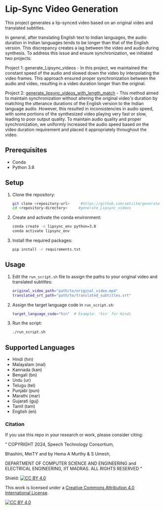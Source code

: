 # Lip-Sync Video Generation

This project generates a lip-synced video based on an original video and translated subtitles.

In general, after translating English text to Indian languages, the audio duration in Indian languages tends to be longer than that of the English version. This discrepancy creates a lag between the video and audio during synthesis. To address this issue and ensure synchronization, we initiated two projects:

Project 1: generate_Lipsync_videos - In this project, we maintained the constant speed of the audio and slowed down the video by interpolating the video frames. This approach ensured proper synchronization between the audio and video, resulting in a video duration longer than the original.

Project 2: [generate_lipsync_videos_with_length_match](https://github.com/smtiitm/generate_lipsync_videos_with_length_match/tree/main) -  This method aimed to maintain synchronization without altering the original video's duration by matching the utterance durations of the English version to the Indian language audio. However, this resulted in inconsistencies in audio speed, with some portions of the synthesized video playing very fast or slow, leading to poor output quality. To maintain audio quality and proper synchronization, we uniformly increased the audio speed based on the video duration requirement and placed it appropriately throughout the video.

## Prerequisites

- Conda
- Python 3.8

## Setup

1. Clone the repository:

    ```bash
    git clone <repository-url>     #https://github.com/smtiitm/generate_Lipsync_videos.git
    cd <repository-directory>     #generate_Lipsync_videos
    ```

2. Create and activate the conda environment:

    ```bash
    conda create -n lipsync_env python=3.8
    conda activate lipsync_env
    ```

3. Install the required packages:

    ```bash
    pip install -r requirements.txt
    ```

## Usage

1. Edit the `run_script.sh` file to assign the paths to your original video and translated subtitles:

    ```bash
    original_video_path="path/to/original_video.mp4"
    translated_srt_path="path/to/translated_subtitles.srt"
    ```

2. Assign the target language code in `run_script.sh`:

    ```bash
    target_language_code="hin"  # Example: 'hin' for Hindi
    ```

3. Run the script:

    ```bash
    ./run_script.sh
    ```

## Supported Languages

- Hindi (hin)
- Malayalam (mal)
- Kannada (kan)
- Bengali (bn)
- Urdu (ur)
- Telugu (tel)
- Punjabi (pun)
- Marathi (mar)
- Gujarati (guj)
- Tamil (tam)
- English (en)

### Citation
If you use this repo in your research or work, please consider citing:

“
COPYRIGHT
2024, Speech Technology Consortium,

Bhashini, MeiTY and by Hema A Murthy & S Umesh,


DEPARTMENT OF COMPUTER SCIENCE AND ENGINEERING
and
ELECTRICAL ENGINEERING,
IIT MADRAS. ALL RIGHTS RESERVED "



Shield: [![CC BY 4.0][cc-by-shield]][cc-by]

This work is licensed under a
[Creative Commons Attribution 4.0 International License][cc-by].

[![CC BY 4.0][cc-by-image]][cc-by]

[cc-by]: http://creativecommons.org/licenses/by/4.0/
[cc-by-image]: https://i.creativecommons.org/l/by/4.0/88x31.png
[cc-by-shield]: https://img.shields.io/badge/License-CC%20BY%204.0-lightgrey.svg

